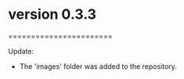 # version 0.3.3
=======================

Update:


*	The 'images' folder was added to the repository. 


